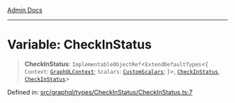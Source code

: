 [Admin Docs](/)

***

# Variable: CheckInStatus

> **CheckInStatus**: `ImplementableObjectRef`\<`ExtendDefaultTypes`\<\{ `Context`: [`GraphQLContext`](../../../../context/type-aliases/GraphQLContext.md); `Scalars`: [`CustomScalars`](../../../../scalars/type-aliases/CustomScalars.md); \}\>, [`CheckInStatus`](../type-aliases/CheckInStatus.md), [`CheckInStatus`](../type-aliases/CheckInStatus.md)\>

Defined in: [src/graphql/types/CheckInStatus/CheckInStatus.ts:7](https://github.com/Sourya07/talawa-api/blob/2dc82649c98e5346c00cdf926fe1d0bc13ec1544/src/graphql/types/CheckInStatus/CheckInStatus.ts#L7)
